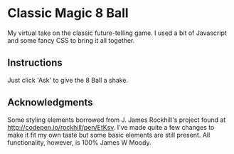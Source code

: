 # Classic Magic 8 Ball

My virtual take on the classic future-telling game. I used a bit of Javascript and some fancy CSS to bring it all together.

## Instructions

Just click 'Ask' to give the 8 Ball a shake.

## Acknowledgments

Some styling elements borrowed from J. James Rockhill's project found at http://codepen.io/rockhill/pen/EtKsv. I've made quite a few changes to make it fit my own taste but some basic elements are still present. All functionality, however, is 100% James W Moody.
